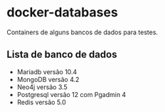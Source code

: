 docker-databases
=========

Containers de alguns bancos de dados para testes.

Lista de banco de dados
------------

- Mariadb versão 10.4
- MongoDB versão 4.2
- Neo4j versão 3.5
- Postgresql versão 12 com Pgadmin 4
- Redis versão 5.0

